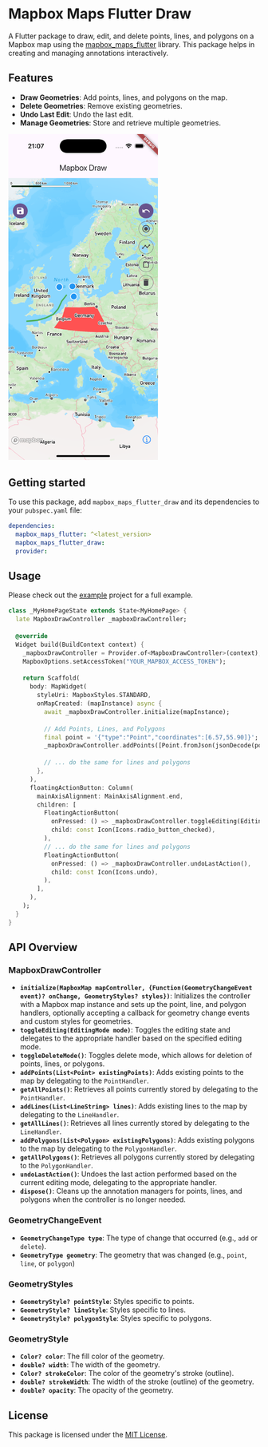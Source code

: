 <!--
This README describes the package. If you publish this package to pub.dev,
this README's contents appear on the landing page for your package.

For information about how to write a good package README, see the guide for
[writing package pages](https://dart.dev/tools/pub/writing-package-pages).

For general information about developing packages, see the Dart guide for
[creating packages](https://dart.dev/guides/libraries/create-packages)
and the Flutter guide for
[developing packages and plugins](https://flutter.dev/to/develop-packages).
-->

# Mapbox Maps Flutter Draw

A Flutter package to draw, edit, and delete points, lines, and polygons on a Mapbox map using the [mapbox_maps_flutter](https://github.com/mapbox/mapbox-maps-flutter) library. This package helps in creating and managing annotations interactively.

## Features

- **Draw Geometries**: Add points, lines, and polygons on the map.
- **Delete Geometries**: Remove existing geometries.
- **Undo Last Edit**: Undo the last edit.
- **Manage Geometries**: Store and retrieve multiple geometries.


<img width="300px" src="https://github.com/felixerdy/mapbox-maps-flutter-draw/blob/main/doc/example.png?raw=true" />

## Getting started

To use this package, add `mapbox_maps_flutter_draw` and its dependencies to your `pubspec.yaml` file:

```yaml
dependencies:
  mapbox_maps_flutter: ^<latest_version>
  mapbox_maps_flutter_draw:
  provider:
```

## Usage

Please check out the [example](./example/) project for a full example.

```dart
class _MyHomePageState extends State<MyHomePage> {
  late MapboxDrawController _mapboxDrawController;

  @override
  Widget build(BuildContext context) {
    _mapboxDrawController = Provider.of<MapboxDrawController>(context);
    MapboxOptions.setAccessToken("YOUR_MAPBOX_ACCESS_TOKEN");

    return Scaffold(
      body: MapWidget(
        styleUri: MapboxStyles.STANDARD,
        onMapCreated: (mapInstance) async {
          await _mapboxDrawController.initialize(mapInstance);

          // Add Points, Lines, and Polygons
          final point = '{"type":"Point","coordinates":[6.57,55.90]}';
          _mapboxDrawController.addPoints([Point.fromJson(jsonDecode(point))]);

          // ... do the same for lines and polygons
        },
      ),
      floatingActionButton: Column(
        mainAxisAlignment: MainAxisAlignment.end,
        children: [
          FloatingActionButton(
            onPressed: () => _mapboxDrawController.toggleEditing(EditingMode.DRAW_POINT),
            child: const Icon(Icons.radio_button_checked),
          ),
          // ... do the same for lines and polygons
          FloatingActionButton(
            onPressed: () => _mapboxDrawController.undoLastAction(),
            child: const Icon(Icons.undo),
          ),
        ],
      ),
    );
  }
}
```

## API Overview

### MapboxDrawController
- **`initialize(MapboxMap mapController, {Function(GeometryChangeEvent event)? onChange, GeometryStyles? styles})`**: Initializes the controller with a Mapbox map instance and sets up the point, line, and polygon handlers, optionally accepting a callback for geometry change events and custom styles for geometries.
- **`toggleEditing(EditingMode mode)`**: Toggles the editing state and delegates to the appropriate handler based on the specified editing mode.
- **`toggleDeleteMode()`**: Toggles delete mode, which allows for deletion of points, lines, or polygons.
- **`addPoints(List<Point> existingPoints)`**: Adds existing points to the map by delegating to the `PointHandler`.
- **`getAllPoints()`**: Retrieves all points currently stored by delegating to the `PointHandler`.
- **`addLines(List<LineString> lines)`**: Adds existing lines to the map by delegating to the `LineHandler`.
- **`getAllLines()`**: Retrieves all lines currently stored by delegating to the `LineHandler`.
- **`addPolygons(List<Polygon> existingPolygons)`**: Adds existing polygons to the map by delegating to the `PolygonHandler`.
- **`getAllPolygons()`**: Retrieves all polygons currently stored by delegating to the `PolygonHandler`.
- **`undoLastAction()`**: Undoes the last action performed based on the current editing mode, delegating to the appropriate handler.
- **`dispose()`**: Cleans up the annotation managers for points, lines, and polygons when the controller is no longer needed.

### GeometryChangeEvent
- **`GeometryChangeType type`**: The type of change that occurred (e.g., `add` or `delete`).
- **`GeometryType geometry`**: The geometry that was changed (e.g., `point`, `line`, or `polygon`)

### GeometryStyles
- **`GeometryStyle? pointStyle`**: Styles specific to points.
- **`GeometryStyle? lineStyle`**: Styles specific to lines.
- **`GeometryStyle? polygonStyle`**: Styles specific to polygons.

### GeometryStyle
- **`Color? color`**: The fill color of the geometry.
- **`double? width`**: The width of the geometry.
- **`Color? strokeColor`**: The color of the geometry's stroke (outline).
- **`double? strokeWidth`**: The width of the stroke (outline) of the geometry.
- **`double? opacity`**: The opacity of the geometry.




## License
This package is licensed under the [MIT License](./LICENSE).



